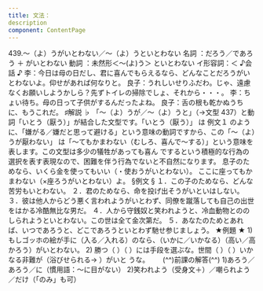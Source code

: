 ```yaml
---
title: 文法：
description
component: ContentPage
---
```



439.～（よ）うがいとわない／～（よ）うといとわない
名詞 ：だろう／であろう ＋ がいとわない
動詞 ：未然形＜～(よ)う＞ といとわない
イ形容詞：＜
♪会話 ♪
李：今日は母の日だし、君に喜んでもらえるなら、どんなことだろうがいとわないよ。仰せがあれば何なりと。 良子：うれしいせりふだわ。じゃ、遠慮なくお願いしようかしら？先ずトイレの掃除でしょ、それから・・・。
李：ちょい待ち。母の日って子供がするんだったよね。
良子：舌の根も乾かぬうちに、もうこれだ。
♯解説 ♭
「～（よ）うが／～（よ）うと」（→文型 437）と動詞「いとう（厭う）」が結合した文型です。「いとう（厭う）」
は 例文１ のように、「嫌がる／嫌だと思って避ける」という意味の動詞ですから、この「～（よ）うが厭わない」 は「～てもかまわない（むしろ、喜んで～する）」という意味を表します。この文型は多少の犠牲があっても喜ん でするという積極的な行為の選択を表す表現なので、困難を伴う行為でないと不自然になります。
息子のためなら、いくら金を使ってもいい（・使おうがいとわない）。
ここに座ってもかまわない（×座ろうがいとわない）よ。
§例文 §
１．この子のためなら、どんな苦労もいとわない。
２．君のためなら、命を投げ出そうがいといはしない。
３．彼は他人からどう悪く言われようがいとわず、同僚を蹴落しても自己の出世をはかる冷酷無比な男だ。
４．人から守銭奴と笑われようと、冷血動物とののしられようといとわない。この世は全て金次第だ。
５．あなたのためとあれば、いつであろうと、どこであろうといとわず馳せ参じましょう。
★例題 ★
1)もしゴッホの絵が手に（入る／入れる）のなら、（いかに／いかなる）（高い／高かろう）がいとわない。
2) 勝つ（ ）（ ）には手段を選ぶな。世間（ ）（ ）いかなる非難が（浴びせられる→ ）がいと
うな。      
(^^)前課の解答(^^)
1)あろう／あろう／に（慣用語：～に目がない）
2)笑われよう（受身文＋）／嘲られよう／だけ（「のみ」も可）

